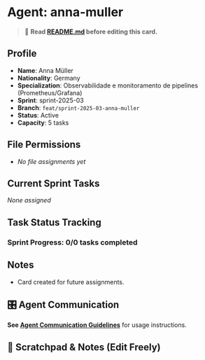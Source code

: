 # Agent: anna-muller
> 📝️ **Read [README.md](./README.md) before editing this card.**

## Profile
- **Name**: Anna Müller
- **Nationality**: Germany
- **Specialization**: Observabilidade e monitoramento de pipelines (Prometheus/Grafana)
- **Sprint**: sprint-2025-03
- **Branch**: `feat/sprint-2025-03-anna-muller`
- **Status**: Active
- **Capacity**: 5 tasks

## File Permissions
- _No file assignments yet_

## Current Sprint Tasks
_None assigned_

## Task Status Tracking
### Sprint Progress: 0/0 tasks completed

## Notes
- Card created for future assignments.

## 🎛️ Agent Communication
**See [Agent Communication Guidelines](./README.md#agent-communication-guidelines)** for usage instructions.

## 📝 Scratchpad & Notes (Edit Freely)

